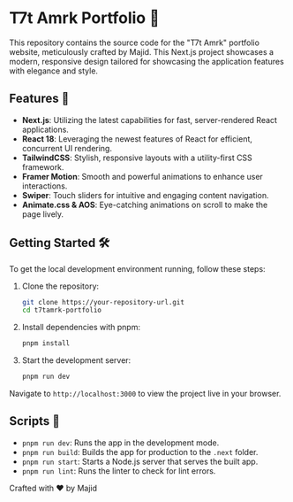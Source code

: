 # T7t Amrk Portfolio 🎨

This repository contains the source code for the "T7t Amrk" portfolio website, meticulously crafted by Majid. This Next.js project showcases a modern, responsive design tailored for showcasing the application features with elegance and style.

## Features 🚀

- **Next.js**: Utilizing the latest capabilities for fast, server-rendered React applications.
- **React 18**: Leveraging the newest features of React for efficient, concurrent UI rendering.
- **TailwindCSS**: Stylish, responsive layouts with a utility-first CSS framework.
- **Framer Motion**: Smooth and powerful animations to enhance user interactions.
- **Swiper**: Touch sliders for intuitive and engaging content navigation.
- **Animate.css & AOS**: Eye-catching animations on scroll to make the page lively.

## Getting Started 🛠

To get the local development environment running, follow these steps:

1. Clone the repository:
   ```bash
   git clone https://your-repository-url.git
   cd t7tamrk-portfolio
   ```

2. Install dependencies with pnpm:
   ```bash
   pnpm install
   ```

3. Start the development server:
   ```bash
   pnpm run dev
   ```

Navigate to `http://localhost:3000` to view the project live in your browser.

## Scripts 📜

- `pnpm run dev`: Runs the app in the development mode.
- `pnpm run build`: Builds the app for production to the `.next` folder.
- `pnpm run start`: Starts a Node.js server that serves the built app.
- `pnpm run lint`: Runs the linter to check for lint errors.



Crafted with ❤️ by Majid

